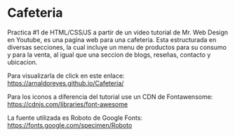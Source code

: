 # Cafeteria

Practica #1 de HTML/CSS/JS a partir de un video tutorial de Mr. Web Design en Youtube, es una pagina web para una cafeteria.
Esta estructurada en diversas secciones, la cual incluye un menu de productos para su consumo y para la venta, al igual que una seccion de blogs, reseñas, contacto y ubicacion.

Para visualizarla de click en este enlace: https://arnaldoreyes.github.io/Cafeteria/

Para los iconos a diferencia del tutorial use un CDN de Fontawensome: https://cdnjs.com/libraries/font-awesome

La fuente utilizada es Roboto de Google Fonts: https://fonts.google.com/specimen/Roboto
